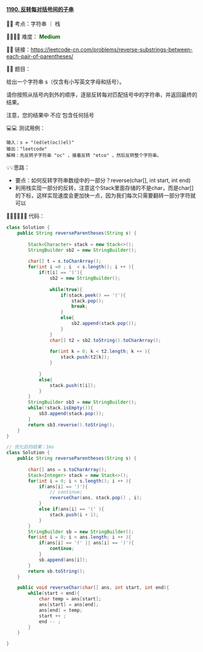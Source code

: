 #### [1190. 反转每对括号间的子串](https://leetcode-cn.com/problems/reverse-substrings-between-each-pair-of-parentheses/)

🔑🔑 考点：字符串 ｜ 栈

🚴‍♀️🚴‍♀️ 难度： <span style = "color:darkgreen; font-weight:bold">Medium</span>

🔗🔗 链接：https://leetcode-cn.com/problems/reverse-substrings-between-each-pair-of-parentheses/

📖📖 题目：

给出一个字符串 s（仅含有小写英文字母和括号）。

请你按照从括号内到外的顺序，逐层反转每对匹配括号中的字符串，并返回最终的结果。

注意，您的结果中 不应 包含任何括号

💻💻 测试用例：

```
输入：s = "(ed(et(oc))el)"
输出："leetcode"
解释：先反转子字符串 "oc" ，接着反转 "etco" ，然后反转整个字符串。
```

💡💡思路：

- 要点：如何反转字符串数组中的一部分？reverse(char[], int start, int end)
- 利用栈实现一部分的反转，注意这个Stack里面存储的不是char，而是char[] 的下标，这样实现速度会更加快一点，因为我们每次只需要翻转一部分字符就可以

👩🏻‍💻🧑🏻‍💻 代码：

```Java
class Solution {
    public String reverseParentheses(String s) {
       
        Stack<Character> stack = new Stack<>();
        StringBuilder sb2 = new StringBuilder();
        
        char[] t = s.toCharArray();
        for(int i =0 ; i  < s.length(); i ++ ){
            if(t[i] == ')'){
                sb2 = new StringBuilder();
                
                while(true){
                    if(stack.peek() == '('){
                        stack.pop();
                        break;
                    }
                    else{
                        sb2.append(stack.pop());
                    }
                }
                char[] t2 = sb2.toString().toCharArray();
          
                for(int k = 0; k < t2.length; k ++ ){
                    stack.push(t2[k]);
                }
                
            }
            else{
                stack.push(t[i]);
            }
        }
        StringBuilder sb3 = new StringBuilder();
        while(!stack.isEmpty()){
            sb3.append(stack.pop());
        }
        return sb3.reverse().toString();
    }
}
```

```Java
// 优化后的结果：1ms
class Solution {
    public String reverseParentheses(String s) {
        
        char[] ans = s.toCharArray();
        Stack<Integer> stack = new Stack<>();
        for(int i = 0; i < s.length(); i ++ ){
            if(ans[i] == ')'){
                // continue;
                reverseChar(ans, stack.pop() , i);
            }
            else if(ans[i] == '(' ){
                stack.push(i + 1);
            }
        }
        StringBuilder sb = new StringBuilder();
        for(int i = 0; i < ans.length; i ++ ){
            if(ans[i] == '(' || ans[i] == ')'){
                continue;
            }
            sb.append(ans[i]);
        }
        return sb.toString();
    }

    public void reverseChar(char[] ans, int start, int end){
        while(start < end){
            char temp = ans[start];
            ans[start] = ans[end];
            ans[end] = temp;
            start ++ ;
            end -- ;
        }
    }

}
```

